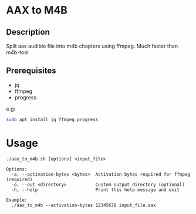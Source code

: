 # AAX to M4B

## Description
Split aax audible file into m4b chapters using ffmpeg. Much faster than m4b-tool

## Prerequisites

- jq
- ffmpeg
- progress

e.g:

```bash
sudo apt install jq ffmpeg progress
```

# Usage

```
./aax_to_m4b.sh [options] <input_file>

Options:
  -a, --activation-bytes <bytes>  Activation bytes required for ffmpeg (required)
  -o, --out <directory>           Custom output directory (optional)
  -h, --help                      Print this help message and exit

Example:
  ./aax_to_m4b --activation-bytes 12345678 input_file.aax
```

